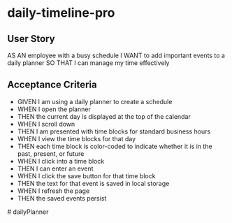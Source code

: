 # daily-timeline-pro

## User Story
AS AN employee with a busy schedule
I WANT to add important events to a daily planner
SO THAT I can manage my time effectively


## Acceptance Criteria

* GIVEN I am using a daily planner to create a schedule
* WHEN I open the planner
* THEN the current day is displayed at the top of the calendar
* WHEN I scroll down
* THEN I am presented with time blocks for standard business hours
* WHEN I view the time blocks for that day
* THEN each time block is color-coded to indicate whether it is in the past,    present, or future
* WHEN I click into a time block
* THEN I can enter an event
* WHEN I click the save button for that time block
* THEN the text for that event is saved in local storage
* WHEN I refresh the page
* THEN the saved events persist

<!-- Pseudo Code:-->
<!-- 1. Current Day is displayed at the top when user opens calendar -->
<!-- 2. There are timeblocks for standard Buisiness hours (Mon-Fri 9am-6pm) -->
<!-- 3. Color coded Time Blocks: past:grey   present:green    future: Purple -->
<!-- 4. Time blocks when clicked can be made an event that contains: Text area for input and a save button-->
<!--5. When save is clicked, text is saved to localstorage  -->
<!--6. Upon refresh the saved event stays  --># dailyPlanner
